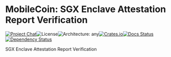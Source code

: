 # MobileCoin: SGX Enclave Attestation Report Verification

[![Project Chat][chat-image]][chat-link]<!--
-->![License][license-image]<!--
-->![Architecture: any][arch-image]<!--
-->[![Crates.io][crate-image]][crate-link]<!--
-->[![Docs Status][docs-image]][docs-link]<!--
-->[![Dependency Status][deps-image]][deps-link]

SGX Enclave Attestation Report Verification

[chat-image]: https://img.shields.io/discord/844353360348971068?style=flat-square
[chat-link]: https://discord.gg/mobilecoin
[license-image]: https://img.shields.io/crates/l/mc-attestation-verifier?style=flat-square
[arch-image]: https://img.shields.io/badge/arch-any-brightgreen?style=flat-square
[crate-image]: https://img.shields.io/crates/v/mc-attestation-verifier.svg?style=flat-square
[crate-link]: https://crates.io/crates/mc-attestation-verifier
[docs-image]: https://img.shields.io/docsrs/mc-attestation-verifier?style=flat-square
[docs-link]: https://docs.rs/crate/mc-attestation-verifier
[deps-image]: https://deps.rs/crate/mc-attestation-verifier/0.4.1/status.svg?style=flat-square
[deps-link]: https://deps.rs/crate/mc-attestation-verifier/0.4.1
